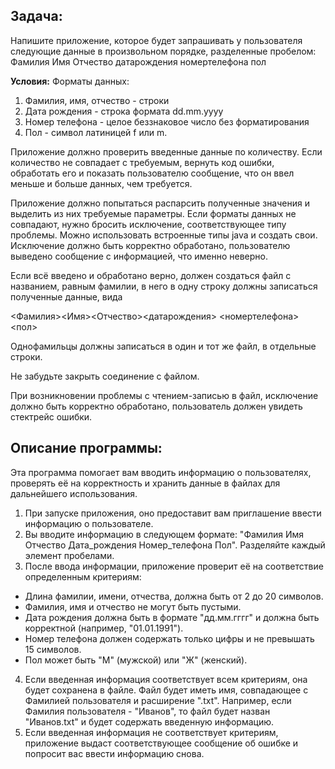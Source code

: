 ## Задача:

Напишите приложение, которое будет запрашивать у пользователя следующие данные в произвольном порядке, разделенные пробелом:
Фамилия Имя Отчество датарождения номертелефона пол

**Условия:**
Форматы данных:
1. Фамилия, имя, отчество - строки
2. Дата рождения - строка формата dd.mm.yyyy
3. Номер телефона - целое беззнаковое число без форматирования
4. Пол - символ латиницей f или m.

Приложение должно проверить введенные данные по количеству. Если количество не совпадает с требуемым, вернуть код ошибки, обработать его и показать пользователю сообщение, что он ввел меньше и больше данных, чем требуется.

Приложение должно попытаться распарсить полученные значения и выделить из них требуемые параметры. Если форматы данных не совпадают, нужно бросить исключение, соответствующее типу проблемы. Можно использовать встроенные типы java и создать свои. Исключение должно быть корректно обработано, пользователю выведено сообщение с информацией, что именно неверно.

Если всё введено и обработано верно, должен создаться файл с названием, равным фамилии, в него в одну строку должны записаться полученные данные, вида

<Фамилия><Имя><Отчество><датарождения> <номертелефона><пол>

Однофамильцы должны записаться в один и тот же файл, в отдельные строки.

Не забудьте закрыть соединение с файлом.

При возникновении проблемы с чтением-записью в файл, исключение должно быть корректно обработано, пользователь должен увидеть стектрейс ошибки.


## Описание программы:

Эта программа помогает вам вводить информацию о пользователях, проверять её на корректность и хранить данные в файлах для дальнейшего использования.

1. При запуске приложения, оно предоставит вам приглашение ввести информацию о пользователе.
2. Вы вводите информацию в следующем формате: "Фамилия Имя Отчество Дата_рождения Номер_телефона Пол". Разделяйте каждый элемент пробелами. 
3. После ввода информации, приложение проверит её на соответствие определенным критериям:

* Длина фамилии, имени, отчества, должна быть от 2 до 20 символов.
* Фамилия, имя и отчество не могут быть пустыми.
* Дата рождения должна быть в формате "дд.мм.гггг" и должна быть корректной (например, "01.01.1991").
* Номер телефона должен содержать только цифры и не превышать 15 символов.
* Пол может быть "М" (мужской) или "Ж" (женский).

4. Если введенная информация соответствует всем критериям, она будет сохранена в файле. Файл будет иметь имя, совпадающее с Фамилией пользователя и расширение ".txt". Например, если Фамилия пользователя - "Иванов", то файл будет назван "Иванов.txt" и будет содержать введенную информацию.
5. Если введенная информация не соответствует критериям, приложение выдаст соответствующее сообщение об ошибке и попросит вас ввести информацию снова.